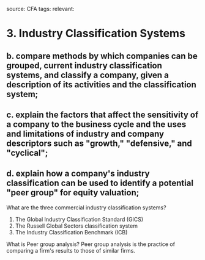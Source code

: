 source: CFA
tags: 
relevant: 

# 3. Industry Classification Systems

## b. compare methods by which companies can be grouped, current industry classification systems, and classify a company, given a description of its activities and the classification system;
## c. explain the factors that affect the sensitivity of a company to the business cycle and the uses and limitations of industry and company descriptors such as "growth," "defensive," and "cyclical";
## d. explain how a company's industry classification can be used to identify a potential "peer group" for equity valuation;

What are the three commercial industry classification systems?
1. The Global Industry Classification Standard (GICS)
2. The Russell Global Sectors classification system
3. The Industry Classification Benchmark (ICB)

What is Peer group analysis?
Peer group analysis is the practice of comparing a firm's results to those of similar firms.



